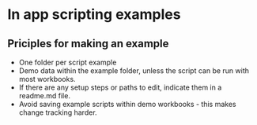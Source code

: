 # In app scripting examples

## Priciples for making an example

* One folder per script example
* Demo data within the example folder, unless the script can be run with most workbooks.
* If there are any setup steps or paths to edit, indicate them in a readme.md file.
* Avoid saving example scripts within demo workbooks - this makes change tracking harder.


